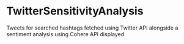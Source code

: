 # TwitterSensitivityAnalysis
Tweets for searched hashtags fetched using Twitter API alongside a sentiment analysis using Cohere API displayed
